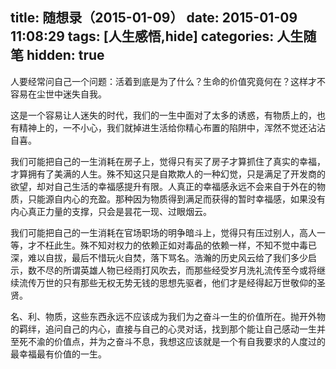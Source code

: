title: 随想录（2015-01-09）
date: 2015-01-09 11:08:29
tags: [人生感悟,hide]
categories: 人生随笔
hidden: true
---
人要经常问自己一个问题：活着到底是为了什么？生命的价值究竟何在？这样才不容易在尘世中迷失自我。

这是一个容易让人迷失的时代，我们的一生中面对了太多的诱惑，有物质上的，也有精神上的，一不小心，我们就掉进生活给你精心布置的陷阱中，浑然不觉还沾沾自喜。

我们可能把自己的一生消耗在房子上，觉得只有买了房子才算抓住了真实的幸福，才算拥有了美满的人生。殊不知这只是自欺欺人的一种幻觉，只是满足了开发商的欲望，却对自己生活的幸福感提升有限。人真正的幸福感永远不会来自于外在的物质，只能源自内心的充盈。那种因为物质得到满足而获得的暂时幸福感，如果没有内心真正力量的支撑，只会是昙花一现、过眼烟云。

我们可能把自己的一生消耗在官场职场的明争暗斗上，觉得只有压过别人，高人一等，才不枉此生。殊不知对权力的依赖正如对毒品的依赖一样，不知不觉中毒已深，难以自拔，最后不惜玩火自焚，落下骂名。浩瀚的历史风云给了我们多少启示，数不尽的所谓英雄人物已经雨打风吹去，而那些经受岁月洗礼流传至今或将继续流传万世的只有那些无权无势无钱的思想先驱者，他们才是经得起万世敬仰的圣贤。

名、利、物质，这些东西永远不应该成为我们为之奋斗一生的价值所在。抛开外物的羁绊，追问自己的内心，直接与自己的心灵对话，找到那个能让自己感动一生并至死不渝的价值点，并为之奋斗不息，我想这应该就是一个有自我要求的人度过的最幸福最有价值的一生。
